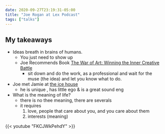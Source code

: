 ```yaml
--- 
date: 2020-09-27T23:19:31-05:00
title: "Joe Rogan at Lex Podcast"
tags: ["talks"]
---
```


## My takeaways

- Ideas breath in brains of humans. 
  - You just need to show up
  - Joe Recommends Book [The War of Art: Winning the Inner Creative Battle][1] 
    - sit down and do the work, as a professional  and wait for the muse (the idea) and let you know what to do.
- Joe met Jamie at [the ice house][2] 
  - he is unique , has little ego & is a great sound eng
- What is the meaning of life?
  - there is no thee meaning, there are severals
  - it requires 
    1. love, people that care about you, and you care about them
    2. interests (meaning)

{{< youtube "FKCJWkPehdY" >}}

    

[1]:https://www.amazon.com.mx/War-Art-Winning-Creative-Battle/dp/1590710037/ref=tmm_hrd_swatch_0?_encoding=UTF8&qid=1601266901&sr=8-1
[2]:https://icehousecomedy.com/ 